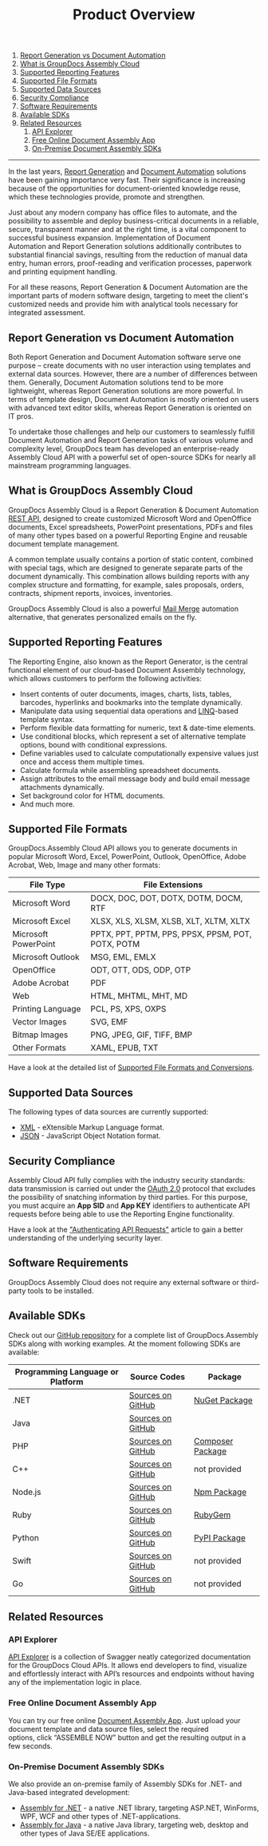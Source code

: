 ﻿---
id: "features-overview"
url: "assembly/getting-started/features-overview"
title: "Product Overview"
weight: 1
productName: "GroupDocs.Assembly Cloud"
description: "Product Overview"
keywords: ""
---

1.  [Report Generation vs Document Automation](#HReportGenerationvsA0DocumentAutomation)
2.  [What is GroupDocs Assembly Cloud](#HWhatisGroupDocsAssemblyCloud)
3.  [Supported Reporting Features](#HSupportedReportingA0Features)
4.  [Supported File Formats](#HSupportedFileFormats)
5.  [Supported Data Sources](#HSupportedDataSources)
6.  [Security Compliance](#HSecurityCompliance)
7.  [Software Requirements](#HSoftwareRequirements)
8.  [Available SDKs](#HAvailableSDKs)
9.  [Related Resources](#HRelatedResources)
    1.  [API Explorer](#HAPIExplorer)
    2.  [Free Online Document Assembly App](#HFreeOnlineDocumentAssemblyApp)
    3.  [On-Premise Document Assembly SDKs](#HOn-PremiseDocumentAssemblyA0SDKs)

---

In the last years, [Report Generation](https://en.wikipedia.org/wiki/Report_generator) and [Document Automation](https://en.wikipedia.org/wiki/Document_automation) solutions have been gaining importance very fast. Their significance is increasing because of the opportunities for document-oriented knowledge reuse, which these technologies provide, promote and strengthen.

Just about any modern company has office files to automate, and the possibility to assemble and deploy business-critical documents in a reliable, secure, transparent manner and at the right time, is a vital component to successful business expansion. Implementation of Document Automation and Report Generation solutions additionally contributes to substantial financial savings, resulting from the reduction of manual data entry, human errors, proof-reading and verification processes, paperwork and printing equipment handling.

For all these reasons, Report Generation & Document Automation are the important parts of modern software design, targeting to meet the client's customized needs and provide him with analytical tools necessary for integrated assessment.

## Report Generation vs Document Automation

Both Report Generation and Document Automation software serve one purpose – create documents with no user interaction using templates and external data sources. However, there are a number of differences between them. Generally, Document Automation solutions tend to be more lightweight, whereas Report Generation solutions are more powerful. In terms of template design, Document Automation is mostly oriented on users with advanced text editor skills, whereas Report Generation is oriented on IT pros.

To undertake those challenges and help our customers to seamlessly fulfill Document Automation and Report Generation tasks of various volume and complexity level, GroupDocs team has developed an enterprise-ready Assembly Cloud API with a powerful set of open-source SDKs for nearly all mainstream programming languages.

## What is GroupDocs Assembly Cloud

GroupDocs Assembly Cloud is a Report Generation & Document Automation [REST API](https://apireference-qa.groupdocs.cloud/assembly/), designed to create customized Microsoft Word and OpenOffice documents, Excel spreadsheets, PowerPoint presentations, PDFs and files of many other types based on a powerful Reporting Engine and reusable document template management.

A common template usually contains a portion of static content, combined with special tags, which are designed to generate separate parts of the document dynamically. This combination allows building reports with any complex structure and formatting, for example, sales proposals, orders, contracts, shipment reports, invoices, inventories.

GroupDocs Assembly Cloud is also a powerful [Mail Merge](https://en.wikipedia.org/wiki/Mail_merge) automation alternative, that generates personalized emails on the fly.

## Supported Reporting Features

The Reporting Engine, also known as the Report Generator, is the central functional element of our cloud-based Document Assembly technology, which allows customers to perform the following activities:

*   Insert contents of outer documents, images, charts, lists, tables, barcodes, hyperlinks and bookmarks into the template dynamically.
*   Manipulate data using sequential data operations and [LINQ](https://en.wikipedia.org/wiki/Language_Integrated_Query)\-based template syntax.
*   Perform flexible data formatting for numeric, text & date-time elements.
*   Use conditional blocks, which represent a set of alternative template options, bound with conditional expressions.
*   Define variables used to calculate computationally expensive values just once and access them multiple times.
*   Calculate formula while assembling spreadsheet documents.
*   Assign attributes to the email message body and build email message attachments dynamically.
*   Set background color for HTML documents.
*   And much more.

## Supported File Formats

GroupDocs.Assembly Cloud API allows you to generate documents in popular Microsoft Word, Excel, PowerPoint, Outlook, OpenOffice, Adobe Acrobat, Web, Image and many other formats:

| File Type | File Extensions |
| --- | --- |
| Microsoft Word | DOCX, DOC, DOT, DOTX, DOTM, DOCM, RTF |
| Microsoft Excel | XLSX, XLS, XLSM, XLSB, XLT, XLTM, XLTX |
| Microsoft PowerPoint | PPTX, PPT, PPTM, PPS, PPSX, PPSM, POT, POTX, POTM |
| Microsoft Outlook | MSG, EML, EMLX |
| OpenOffice | ODT, OTT, ODS, ODP, OTP |
| Adobe Acrobat | PDF |
| Web | HTML, MHTML, MHT, MD |
| Printing Language | PCL, PS, XPS, OXPS |
| Vector Images | SVG, EMF |
| Bitmap Images | PNG, JPEG, GIF, TIFF, BMP |
| Other Formats | XAML, EPUB, TXT |

Have a look at the detailed list of [Supported File Formats and Conversions](/groupdocs-assembly-cloud-product-family/getting-started/data/).

## Supported Data Sources

The following types of data sources are currently supported:

*   [XML](https://en.wikipedia.org/wiki/XML) - eXtensible Markup Language format.
*   [JSON](https://en.wikipedia.org/wiki/JSON) - JavaScript Object Notation format.

## Security Compliance

Assembly Cloud API fully complies with the industry security standards: data transmission is carried out under the [OAuth 2.0](https://en.wikipedia.org/wiki/OAuth) protocol that excludes the possibility of snatching information by third parties. For this purpose, you must acquire an **App SID** and **App KEY** identifiers to authenticate API requests before being able to use the Reporting Engine functionality.

Have a look at the ["Authenticating API Requests"](https://wiki.groupdocs.cloud/gdtotalcloud/getting-started/overview-rest-api/authenticating-api-requests/) article to gain a better understanding of the underlying security layer.

## Software Requirements

GroupDocs Assembly Cloud does not require any external software or third-party tools to be installed.

## Available SDKs

Check out our [GitHub repository](https://github.com/groupdocs-assembly-cloud/) for a complete list of GroupDocs.Assembly SDKs along with working examples. At the moment following SDKs are available:

| Programming Language or Platform | Source Codes | Package |
| --- | --- | --- |
| .NET | [Sources on GitHub](https://github.com/groupdocs-assembly-cloud/groupdocs-assembly-cloud-dotnet) | [NuGet Package](https://www.nuget.org/packages/GroupDocs.Assembly-Cloud/) |
| Java | [Sources on GitHub](https://github.com/groupdocs-assembly-cloud/groupdocs-assembly-cloud-java) |   |
| PHP | [Sources on GitHub](https://github.com/groupdocs-assembly-cloud/groupdocs-assembly-cloud-php) | [Composer Package](https://packagist.org/packages/groupdocscloud/groupdocs-assembly-cloud) |
| C++ | [Sources on GitHub](https://github.com/groupdocs-assembly-cloud/groupdocs-assembly-cloud-cpp) | not provided |
| Node.js | [Sources on GitHub](https://github.com/groupdocs-assembly-cloud/groupdocs-assembly-cloud-node) | [Npm Package](https://www.npmjs.com/package/groupdocs-assembly-cloud) |
| Ruby | [Sources on GitHub](https://github.com/groupdocs-assembly-cloud/groupdocs-assembly-cloud-ruby) | [RubyGem](https://rubygems.org/gems/groupdocs_assembly_cloud) |
| Python | [Sources on GitHub](https://github.com/groupdocs-assembly-cloud/groupdocs-assembly-cloud-python) | [PyPI Package](https://pypi.org/project/groupdocs-assembly-cloud/) |
| Swift | [Sources on GitHub](https://github.com/groupdocs-assembly-cloud/groupdocs-assembly-cloud-swift) | not provided |
| Go | [Sources on GitHub](https://github.com/groupdocs-assembly-cloud/groupdocs-assembly-cloud-go) | not provided |

## Related Resources

### API Explorer

[API Explorer](https://apireference.groupdocs.cloud/assembly/) is a collection of Swagger neatly categorized documentation for the GroupDocs Cloud APIs. It allows end developers to find, visualize and effortlessly interact with API’s resources and endpoints without having any of the implementation logic in place.

### Free Online Document Assembly App

You can try our free online [Document Assembly App](https://products.groupdocs.app/assembly/total). Just upload your document template and data source files, select the required options, click “ASSEMBLE NOW” button and get the resulting output in a few seconds.

### On-Premise Document Assembly SDKs

We also provide an on-premise family of Assembly SDKs for .NET- and Java-based integrated development:

*   [Assembly for .NET](https://products.groupdocs.com/assembly/net) - a native .NET library, targeting ASP.NET, WinForms, WPF, WCF and other types of .NET-applications.
*   [Assembly for Java](https://products.groupdocs.com/assembly/java) - a native Java library, targeting web, desktop and other types of Java SE/EE applications.
